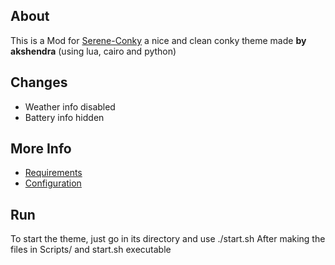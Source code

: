 ## About
This is a Mod for [Serene-Conky](https://github.com/akshendra/Serene-Conky)
a nice and clean conky theme made **by akshendra** (using lua, cairo and python)

## Changes
+ Weather info disabled
+ Battery info hidden

## More Info
+ [Requirements](Docs/Requirements.md)
+ [Configuration](Docs/Configuration.md)

## Run
To start the theme, just go in its directory and use
    ./start.sh
After making the files in Scripts/ and start.sh executable
